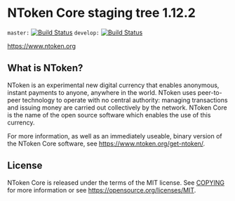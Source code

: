 NToken Core staging tree 1.12.2
===============================

`master:` [![Build Status](https://travis-ci.org/ntoken/ntoken.svg?branch=master)](https://travis-ci.org/ntoken/ntoken-core) `develop:` [![Build Status](https://travis-ci.org/ntoken/ntoken.svg?branch=develop)](https://travis-ci.org/ntoken/ntoken/branches)

https://www.ntoken.org


What is NToken?
----------------

NToken is an experimental new digital currency that enables anonymous, instant
payments to anyone, anywhere in the world. NToken uses peer-to-peer technology
to operate with no central authority: managing transactions and issuing money
are carried out collectively by the network. NToken Core is the name of the open
source software which enables the use of this currency.

For more information, as well as an immediately useable, binary version of
the NToken Core software, see https://www.ntoken.org/get-ntoken/.


License
-------

NToken Core is released under the terms of the MIT license. See [COPYING](COPYING) for more
information or see https://opensource.org/licenses/MIT.

